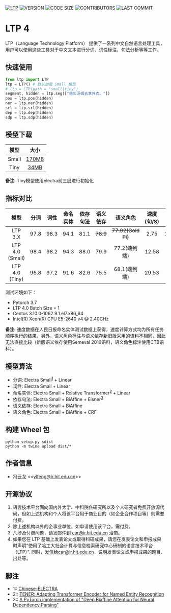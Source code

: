 [![LTP](https://img.shields.io/pypi/v/ltp?label=LTP%20ALPHA)](https://pypi.org/project/ltp/)
![VERSION](https://img.shields.io/pypi/pyversions/ltp)
![CODE SIZE](https://img.shields.io/github/languages/code-size/HIT-SCIR/ltp)
![CONTRIBUTORS](https://img.shields.io/github/contributors/HIT-SCIR/ltp)
![LAST COMMIT](https://img.shields.io/github/last-commit/HIT-SCIR/ltp)

# LTP 4 

LTP（Language Technology Platform） 提供了一系列中文自然语言处理工具，用户可以使用这些工具对于中文文本进行分词、词性标注、句法分析等等工作。

## 快速使用

```python
from ltp import LTP
ltp = LTP() # 默认加载 Small 模型
# ltp = LTP(path = "small|tiny")
segment, hidden = ltp.seg(["他叫汤姆去拿外衣。"])
pos = ltp.pos(hidden)
ner = ltp.ner(hidden)
srl = ltp.srl(hidden)
dep = ltp.dep(hidden)
sdp = ltp.sdp(hidden)
```

## 模型下载

| 模型  |                  大小                  |
| :---: | :------------------------------------: |
| Small | [170MB](http://39.96.43.154/small.tgz) |
| Tiny  |  [34MB](http://39.96.43.154/tiny.tgz)  |

**备注**: Tiny模型使用electra前三层进行初始化

## 指标对比

|      模型       | 分词  | 词性  | 命名实体 | 依存句法 | 语义依存 |      语义角色      | 速度(句/S) | 模型大小 |
| :-------------: | :---: | :---: | :------: | :------: | :------: | :----------------: | :--------: | :------: |
|     LTP 3.X     | 97.8  | 98.3  |   94.1   |   81.1   | ~~78.9~~ | ~~77.92(Gold Pi)~~ |    2.75    |  1940M   |
| LTP 4.0 (Small) | 98.4  | 98.2  |   94.3   |   88.0   |   79.9   |    77.2(端到端)    |   12.58    |   171M   |
| LTP 4.0 (Tiny)  | 96.8  | 97.2  |   91.6   |   82.6   |   75.5   |    68.1(端到端)    |   29.53    |   34M    |

测试环境如下：

+ Pytorch 3.7
+ LTP 4.0 Batch Size = 1
+ Centos 3.10.0-1062.9.1.el7.x86_64
+ Intel(R) Xeon(R) CPU E5-2640 v4 @ 2.40GHz

**备注**: 速度数据在人民日报命名实体测试数据上获得，速度计算方式均为所有任务顺序执行的结果。另外，语义角色标注与语义依存新旧版采用的语料不相同，因此无法直接比较（新版语义依存使用Semeval 2016语料，语义角色标注使用CTB语料）。

## 模型算法

+ 分词: Electra Small<sup>[1](#RELTRANS)</sup> + Linear
+ 词性: Electra Small + Linear
+ 命名实体: Electra Small + Relative Transformer<sup>[2](#RELTRANS)</sup> + Linear
+ 依存句法: Electra Small + BiAffine + Eisner<sup>[3](#Eisner)</sup>
+ 语义依存: Electra Small + BiAffine
+ 语义角色: Electra Small + BiAffine + CRF

## 构建 Wheel 包

```shell script
python setup.py sdist
python -m twine upload dist/*
```

## 作者信息

+ 冯云龙 <<[ylfeng@ir.hit.edu.cn](mailto:ylfeng@ir.hit.edu.cn)>>

## 开源协议
1. 语言技术平台面向国内外大学、中科院各研究所以及个人研究者免费开放源代码，但如上述机构和个人将该平台用于商业目的（如企业合作项目等）则需要付费。
2. 除上述机构以外的企事业单位，如申请使用该平台，需付费。
3. 凡涉及付费问题，请发邮件到 car@ir.hit.edu.cn 洽商。
4. 如果您在 LTP 基础上发表论文或取得科研成果，请您在发表论文和申报成果时声明“使用了哈工大社会计算与信息检索研究中心研制的语言技术平台（LTP）”. 同时，发信给car@ir.hit.edu.cn，说明发表论文或申报成果的题目、出处等。


## 脚注

+ <a name="RELTRANS">1</a>:: [Chinese-ELECTRA](https://github.com/ymcui/Chinese-ELECTRA)
+ <a name="RELTRANS">2</a>:: [TENER: Adapting Transformer Encoder for Named Entity Recognition](https://arxiv.org/abs/1911.04474)
+ <a name="Eisner">3</a>:: [A PyTorch implementation of "Deep Biaffine Attention for Neural Dependency Parsing"](https://github.com/yzhangcs/parser)
